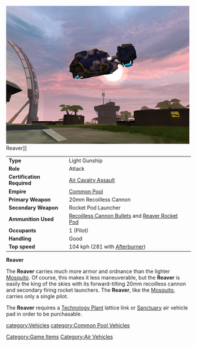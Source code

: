 ![](images/PSScreenShot0259.jpg "fig:PSScreenShot0259.jpg") Reaver\]\]

|                            |                                                                                                                               |
| -------------------------- | ----------------------------------------------------------------------------------------------------------------------------- |
| **Type**                   | Light Gunship                                                                                                                 |
| **Role**                   | Attack                                                                                                                        |
| **Certification Required** | [Air Cavalry Assault](Air_Cavalry_Assault.md "wikilink")                                                                      |
| **Empire**                 | [Common Pool](Common_Pool.md "wikilink")                                                                                      |
| **Primary Weapon**         | 20mm Recoilless Cannon                                                                                                        |
| **Secondary Weapon**       | Rocket Pod Launcher                                                                                                           |
| **Ammunition Used**        | [Recoilless Cannon Bullets](Recoilless_Cannon_Bullets.md "wikilink") and [Reaver Rocket Pod](Reaver_Rocket_Pod.md "wikilink") |
| **Occupants**              | 1 (Pilot)                                                                                                                     |
| **Handling**               | Good                                                                                                                          |
| **Top speed**              | 104 kph (281 with [Afterburner](Afterburner.md "wikilink"))                                                                   |

**Reaver**

The **Reaver** carries much more armor and ordnance than the lighter
[Mosquito](Mosquito.md "wikilink"). Of course, this makes it less
maneuverable, but the **Reaver** is easily the king of the skies with
its forward-tilting 20mm recoilless cannon and secondary firing rocket
launchers. The **Reaver**, like the [Mosquito](Mosquito.md "wikilink"),
carries only a single pilot.

The **Reaver** requires a [Technology
Plant](Technology_Plant.md "wikilink") lattice link or
[Sanctuary](Sanctuary.md "wikilink") air vehicle pad in order to be
purchasable.

[category:Vehicles](category:Vehicles.md "wikilink") [category:Common Pool
Vehicles](category:Common_Pool_Vehicles.md "wikilink")

[Category:Game Items](Category:Game_Items.md "wikilink") [Category:Air
Vehicles](Category:Air_Vehicles.md "wikilink")
